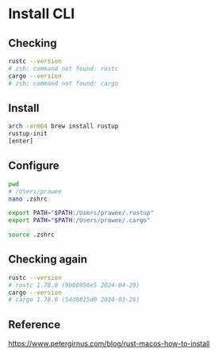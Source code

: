 # Install CLI

## Checking
```bash
rustc --version
# zsh: command not found: rustc
cargo --version
# zsh: command not found: cargo
```

## Install
```bash
arch -arm64 brew install rustup
rustup-init
[enter]
```

## Configure
```bash
pwd
# /Users/prawee
nano .zshrc
```

```bash
export PATH="$PATH:/Users/prawee/.rustup"
export PATH="$PATH:/Users/prawee/.cargo"
```

```bash
source .zshrc
```

## Checking again
```bash
rustc --version
# rustc 1.78.0 (9b00956e5 2024-04-29)
cargo --version
# cargo 1.78.0 (54d8815d0 2024-03-26)
```

## Reference

<https://www.petergirnus.com/blog/rust-macos-how-to-install>